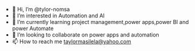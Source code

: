 - 👋 Hi, I’m @tylor-nomsa
- 👀 I’m interested in Automation and AI
- 🌱 I’m currently learning project management,power apps,power BI and power Automate
- 💞️ I’m looking to collaborate on power apps and automation
- 📫 How to reach me taylormasilela@yahoo.com

<!---
tylor-nomsa/tylor-nomsa is a ✨ special ✨ repository because its `README.md` (this file) appears on your GitHub profile.
You can click the Preview link to take a look at your changes.
--->
